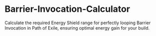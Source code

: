 # Barrier-Invocation-Calculator
Calculate the required Energy Shield range for perfectly looping Barrier Invocation in Path of Exile, ensuring optimal energy gain for your build.
